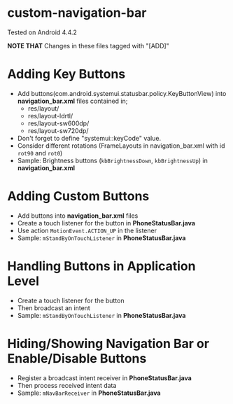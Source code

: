 # custom-navigation-bar

Tested on Android 4.4.2

**NOTE THAT** Changes in these files tagged with "[ADD]"

# Adding Key Buttons
 - Add buttons(com.android.systemui.statusbar.policy.KeyButtonView) into **navigation_bar.xml** files contained in;
    - res/layout/
    - res/layout-ldrtl/
    - res/layout-sw600dp/
    - res/layout-sw720dp/
 - Don't forget to define "systemui::keyCode" value.
 - Consider different rotations (FrameLayouts in navigation_bar.xml with id ```rot90``` and ```rot0```)
 - Sample: Brightness buttons (```kbBrightnessDown```, ```kbBrightnessUp```) in **navigation_bar.xml**

# Adding Custom Buttons
 - Add buttons into **navigation_bar.xml** files
 - Create a touch listener for the button in **PhoneStatusBar.java**
 - Use action ```MotionEvent.ACTION_UP``` in the listener
 - Sample: ```mStandByOnTouchListener``` in **PhoneStatusBar.java**

# Handling Buttons in Application Level
 - Create a touch listener for the button
 - Then broadcast an intent
 - Sample: ```mStandByOnTouchListener``` in **PhoneStatusBar.java**

# Hiding/Showing Navigation Bar or Enable/Disable Buttons
 - Register a broadcast intent receiver in **PhoneStatusBar.java**
 - Then process received intent data
 - Sample: ```mNavBarReceiver``` in **PhoneStatusBar.java**
